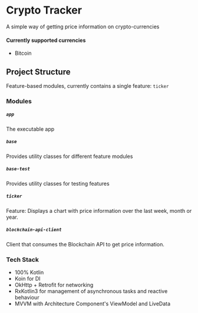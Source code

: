 # Crypto Tracker

A simple way of getting price information on crypto-currencies

#### Currently supported currencies
- Bitcoin

## Project Structure
Feature-based modules, currently contains a single feature: `ticker`

### Modules

##### `app`
The executable app

##### `base`
Provides utility classes for different feature modules

##### `base-test`
Provides utility classes for testing features

##### `ticker`
Feature: Displays a chart with price information over the last week, month or year.
 
##### `blockchain-api-client`
Client that consumes the Blockchain API to get price information.

### Tech Stack

- 100% Kotlin
- Koin for DI
- OkHttp + Retrofit for networking
- RxKotlin3 for management of asynchronous tasks and reactive behaviour
- MVVM with Architecture Component's ViewModel and LiveData
